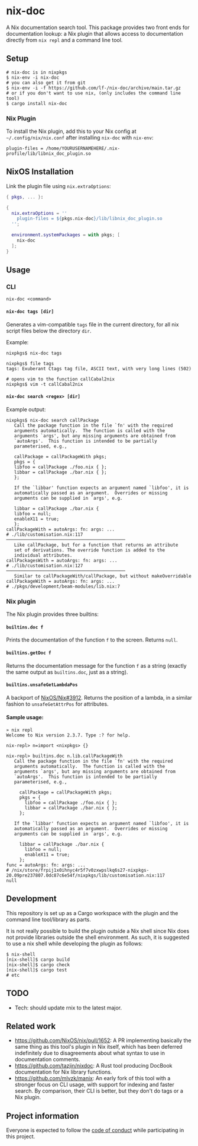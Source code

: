 # nix-doc

A Nix documentation search tool. This package provides two front ends for
documentation lookup: a Nix plugin that allows access to documentation directly
from `nix repl` and a command line tool.

## Setup

```
# nix-doc is in nixpkgs
$ nix-env -i nix-doc
# you can also get it from git
$ nix-env -i -f https://github.com/lf-/nix-doc/archive/main.tar.gz
# or if you don't want to use nix, (only includes the command line tool)
$ cargo install nix-doc
```

### Nix Plugin

To install the Nix plugin, add this to your Nix config at
`~/.config/nix/nix.conf` after installing `nix-doc` with `nix-env`:

```
plugin-files = /home/YOURUSERNAMEHERE/.nix-profile/lib/libnix_doc_plugin.so
```

## NixOS Installation

Link the plugin file using
`nix.extraOptions`:

```nix
{ pkgs, ... }:

{
  nix.extraOptions = ''
    plugin-files = ${pkgs.nix-doc}/lib/libnix_doc_plugin.so
  '';

  environment.systemPackages = with pkgs; [
    nix-doc
  ];
}
```


## Usage

### CLI

```
nix-doc <command>
```

#### `nix-doc tags [dir]`

Generates a vim-compatible `tags` file in the current directory, for all nix
script files below the directory `dir`.

Example:

```
nixpkgs$ nix-doc tags

nixpkgs$ file tags
tags: Exuberant Ctags tag file, ASCII text, with very long lines (502)

# opens vim to the function callCabal2nix
nixpkgs$ vim -t callCabal2nix
```

#### `nix-doc search <regex> [dir]`

Example output:

```
nixpkgs$ nix-doc search callPackage
   Call the package function in the file `fn' with the required
   arguments automatically.  The function is called with the
   arguments `args', but any missing arguments are obtained from
   `autoArgs'.  This function is intended to be partially
   parameterised, e.g.,

   callPackage = callPackageWith pkgs;
   pkgs = {
   libfoo = callPackage ./foo.nix { };
   libbar = callPackage ./bar.nix { };
   };

   If the `libbar' function expects an argument named `libfoo', it is
   automatically passed as an argument.  Overrides or missing
   arguments can be supplied in `args', e.g.

   libbar = callPackage ./bar.nix {
   libfoo = null;
   enableX11 = true;
   };
callPackageWith = autoArgs: fn: args: ...
# ./lib/customisation.nix:117
─────────────────────────────────────────────
   Like callPackage, but for a function that returns an attribute
   set of derivations. The override function is added to the
   individual attributes.
callPackagesWith = autoArgs: fn: args: ...
# ./lib/customisation.nix:127
─────────────────────────────────────────────
   Similar to callPackageWith/callPackage, but without makeOverridable
callPackageWith = autoArgs: fn: args: ...
# ./pkgs/development/beam-modules/lib.nix:7
```

### Nix plugin

The Nix plugin provides three builtins:

#### `builtins.doc f`

Prints the documentation of the function `f` to the screen. Returns `null`.

#### `builtins.getDoc f`

Returns the documentation message for the function `f` as a string (exactly the
same output as `builtins.doc`, just as a string).

#### `builtins.unsafeGetLambdaPos`

A backport of [NixOS/Nix#3912](https://github.com/NixOS/nix/pull/3912). Returns
the position of a lambda, in a similar fashion to `unsafeGetAttrPos` for
attributes.

#### Sample usage:

```
» nix repl
Welcome to Nix version 2.3.7. Type :? for help.

nix-repl> n=import <nixpkgs> {}

nix-repl> builtins.doc n.lib.callPackageWith
   Call the package function in the file `fn' with the required
   arguments automatically.  The function is called with the
   arguments `args', but any missing arguments are obtained from
   `autoArgs'.  This function is intended to be partially
   parameterised, e.g.,

     callPackage = callPackageWith pkgs;
     pkgs = {
       libfoo = callPackage ./foo.nix { };
       libbar = callPackage ./bar.nix { };
     };

   If the `libbar' function expects an argument named `libfoo', it is
   automatically passed as an argument.  Overrides or missing
   arguments can be supplied in `args', e.g.

     libbar = callPackage ./bar.nix {
       libfoo = null;
       enableX11 = true;
     };
func = autoArgs: fn: args: ...
# /nix/store/frpij1x0ihnyc4r5f7v0zxwpslkq6s27-nixpkgs-20.09pre237807.0dc87c6e54f/nixpkgs/lib/customisation.nix:117
null
```

## Development

This repository is set up as a Cargo workspace with the plugin and the command
line tool/library as parts.

It is not really possible to build the plugin outside a Nix shell since Nix
does not provide libraries outside the shell environment. As such, it is
suggested to use a nix shell while developing the plugin as follows:

```
$ nix-shell
[nix-shell]$ cargo build
[nix-shell]$ cargo check
[nix-shell]$ cargo test
# etc
```

## TODO

- Tech: should update rnix to the latest major.

## Related work

- https://github.com/NixOS/nix/pull/1652: A PR implementing basically the same
  thing as this tool's plugin in Nix itself, which has been deferred
  indefinitely due to disagreements about what syntax to use in documentation
  comments.
- https://github.com/tazjin/nixdoc: A Rust tool producing DocBook documentation
  for Nix library functions.
- https://github.com/mlvzk/manix: An early fork of this tool with a stronger
  focus on CLI usage, with support for indexing and faster search. By
  comparison, their CLI is better, but they don't do tags or a Nix plugin.

## Project information

Everyone is expected to follow the [code of conduct](./CODE_OF_CONDUCT.md)
while participating in this project.
